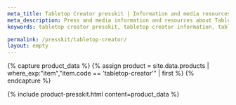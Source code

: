```yaml
---
meta_title: Tabletop Creator presskit | Information and media resources
meta_description: Press and media information and resources about Tabletop Creator
keywords: tabletop creator presskit, tabletop creator information, tabletop creator press, tabletop creator media, tabletop creator resources

permalink: /presskit/tabletop-creator/
layout: empty
---
```


{% capture product_data %}
  {% assign product = site.data.products | where_exp:"item","item.code == 'tabletop-creator'" | first %}
{% endcapture %}

{% include product-presskit.html content=product_data %}
